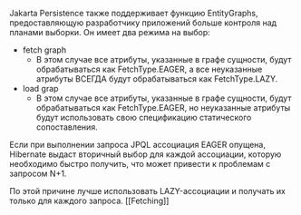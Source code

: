 Jakarta Persistence также поддерживает функцию EntityGraphs, предоставляющую разработчику приложений больше контроля над планами выборки. Он имеет два режима на выбор:
- fetch graph
	- В этом случае все атрибуты, указанные в графе сущности, будут обрабатываться как FetchType.EAGER, а все неуказанные атрибуты ВСЕГДА будут обрабатываться как FetchType.LAZY.
- load grap
	- В этом случае все атрибуты, указанные в графе сущности, будут обрабатываться как FetchType.EAGER, но неуказанные атрибуты будут использовать свою спецификацию статического сопоставления.

Если при выполнении запроса JPQL ассоциация EAGER опущена, Hibernate выдаст вторичный выбор для каждой ассоциации, которую необходимо быстро получить, что может привести к проблемам с запросом N+1.  
  
По этой причине лучше использовать LAZY-ассоциации и получать их только для каждого запроса.
[[Fetching]]